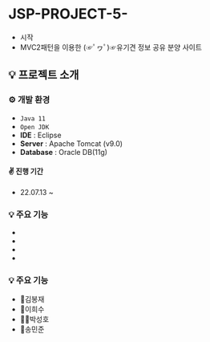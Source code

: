 # JSP-PROJECT-5-
- 시작
- MVC2패턴을 이용한 (☞ﾟヮﾟ)☞유기견 정보 공유 분양 사이트




## 💡 프로젝트 소개

### ⚙️ 개발 환경
- `Java 11`
- `Open JDK`
- **IDE** : Eclipse 
- **Server** : Apache Tomcat (v9.0)
- **Database** : Oracle DB(11g)

#### ✌ 진행 기간
* 22.07.13 ~

### 💡 주요 기능
- 
- 
- 
- 


### 💡 주요 기능
- 👦김봉재 
- 👨이희수
- 👳‍♂️박성호
- 🧑송민준
